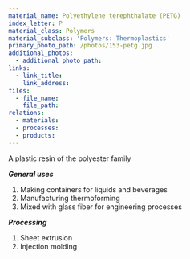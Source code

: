 ```yaml
---
material_name: Polyethylene terephthalate (PETG)
index_letter: P
material_class: Polymers
material_subclass: 'Polymers: Thermoplastics'
primary_photo_path: /photos/153-petg.jpg
additional_photos:
  - additional_photo_path:
links:
  - link_title:
    link_address:
files:
  - file_name:
    file_path:
relations:
  - materials:
  - processes:
  - products:
---
```



A plastic resin of the polyester family

***General uses***

1. Making containers for liquids and beverages
2. Manufacturing thermoforming
3. Mixed with glass fiber for engineering processes


***Processing***

1. Sheet extrusion
2. Injection molding
